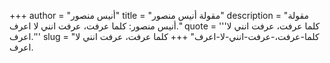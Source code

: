 +++
author = "أنيس منصور"
title = "مقولة أنيس منصور"
description = "مقولة أنيس منصور: كلما عرفت، عرفت انني لا اعرف."
quote = '''كلما عرفت، عرفت انني لا اعرف.'''
slug = "كلما-عرفت،-عرفت-انني-لا-اعرف"
+++
كلما عرفت، عرفت انني لا اعرف.

